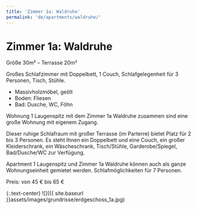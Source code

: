 ```yaml
---
title: 'Zimmer 1a: Waldruhe'
permalink: 'de/apartments/waldruhe/'
---
```


# Zimmer 1a: Waldruhe

Größe 30m² – Terrasse 20m²

Großes Schlafzimmer mit Doppelbett, 1 Couch, Schlafgelegenheit für 3 Personen, Tisch, Stühle.

* Massivholzmöbel, geölt
* Boden: Fliesen
* Bad: Dusche, WC, Föhn

Wohnung 1 Laugenspitz mit dem Zimmer 1a Waldruhe zusammen sind eine große Wohnung mit eigenem Zugang.

Dieser ruhige Schlafraum mit großer Terrasse (im Parterre) bietet Platz für 2 bis 3 Personen. Es steht Ihnen ein Doppelbett und eine Couch, ein großer Kleiderschrank, ein Wäscheschrank, Tisch/Stühle, Garderobe/Spiegel, Bad/Dusche/WC zur Verfügung.

Apartment 1 Laugenspitz und Zimmer 1a Waldruhe können auch als ganze Wohnungseinheit gemietet werden. Schlafmöglichkeiten für 7 Personen.

Preis: von 45 € bis 65 €

{:.text-center}
![]({{ site.baseurl }}assets/images/grundrisse/erdgeschoss_1a.jpg)
